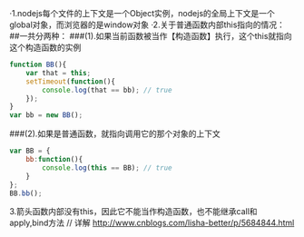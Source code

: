·1.nodejs每个文件的上下文是一个Object实例，nodejs的全局上下文是一个global对象，而浏览器的是window对象
·2.关于普通函数内部this指向的情况：
##一共分两种：
###(1).如果当前函数被当作【构造函数】执行，这个this就指向这个构造函数的实例
```javascript
function BB(){
    var that = this;
    setTimeout(function(){
        console.log(that == bb); // true
    });
}
var bb = new BB();
```

###(2).如果是普通函数，就指向调用它的那个对象的上下文
```javascript
var BB = {
    bb:function(){
        console.log(this == BB); // true
    }
};
BB.bb();
```
3.箭头函数内部没有this，因此它不能当作构造函数，也不能继承call和apply,bind方法
// 详解 http://www.cnblogs.com/lisha-better/p/5684844.html